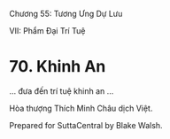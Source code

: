  

Chương 55: Tương Ưng Dự Lưu

VII: Phẩm Ðại Trí Tuệ

# 70\. Khinh An

… đưa đến trí tuệ khinh an …

Hòa thượng Thích Minh Châu dịch Việt.

Prepared for SuttaCentral by Blake Walsh.